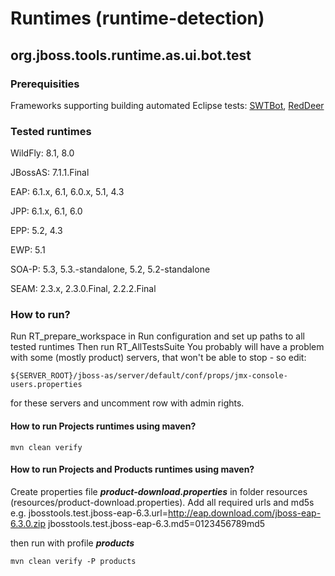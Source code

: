 # Runtimes (runtime-detection)
## org.jboss.tools.runtime.as.ui.bot.test
### Prerequisities
Frameworks supporting building automated Eclipse tests: [SWTBot](https://wiki.eclipse.org/SWTBot#Update_Sites),
[RedDeer](https://github.com/jboss-reddeer/reddeer/wiki/Installation)

### Tested runtimes
WildFly: 8.1, 8.0

JBossAS: 7.1.1.Final

EAP: 6.1.x, 6.1, 6.0.x, 5.1, 4.3

JPP: 6.1.x, 6.1, 6.0

EPP: 5.2, 4.3

EWP: 5.1

SOA-P: 5.3, 5.3.-standalone, 5.2, 5.2-standalone

SEAM: 2.3.x, 2.3.0.Final, 2.2.2.Final

### How to run?
Run RT_prepare_workspace in Run configuration and set up paths to all tested runtimes
Then run RT_AllTestsSuite
You probably will have a problem with some (mostly product) servers, that won't be able to stop - so edit:

	${SERVER_ROOT}/jboss-as/server/default/conf/props/jmx-console-users.properties

for these servers and uncomment row with admin rights.
    
#### How to run Projects runtimes using maven?
	mvn clean verify

#### How to run Projects and Products runtimes using maven?

Create properties file ***product-download.properties*** in folder resources (resources/product-download.properties).
Add all required urls and md5s
e.g.
	jbosstools.test.jboss-eap-6.3.url=http://eap.download.com/jboss-eap-6.3.0.zip
	jbosstools.test.jboss-eap-6.3.md5=0123456789md5
	
then run with profile ***products***

	mvn clean verify -P products
